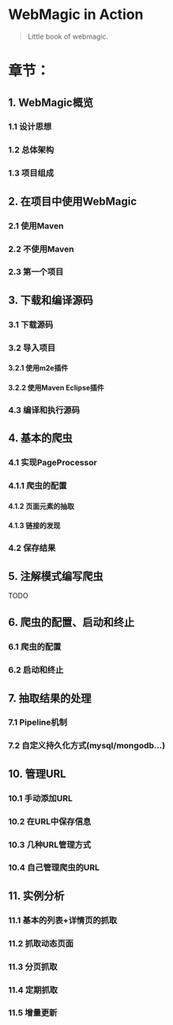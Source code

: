 WebMagic in Action
==================

>Little book of webmagic.

# 章节：

## 1. WebMagic概览

### 1.1 设计思想

### 1.2 总体架构

### 1.3 项目组成

## 2. 在项目中使用WebMagic

### 2.1 使用Maven

### 2.2 不使用Maven

### 2.3 第一个项目

## 3. 下载和编译源码

### 3.1 下载源码

### 3.2 导入项目

#### 3.2.1 使用m2e插件

#### 3.2.2 使用Maven Eclipse插件

### 4.3 编译和执行源码

## 4. 基本的爬虫

### 4.1 实现PageProcessor

### 4.1.1 爬虫的配置

#### 4.1.2 页面元素的抽取

#### 4.1.3 链接的发现

### 4.2 保存结果

## 5. 注解模式编写爬虫

TODO

## 6. 爬虫的配置、启动和终止

### 6.1 爬虫的配置

### 6.2 启动和终止

## 7. 抽取结果的处理

### 7.1 Pipeline机制

### 7.2 自定义持久化方式(mysql/mongodb…)

## 10. 管理URL

### 10.1 手动添加URL

### 10.2 在URL中保存信息

### 10.3 几种URL管理方式

### 10.4 自己管理爬虫的URL

## 11. 实例分析

### 11.1 基本的列表+详情页的抓取

### 11.2 抓取动态页面

### 11.3 分页抓取

### 11.4 定期抓取

### 11.5 增量更新